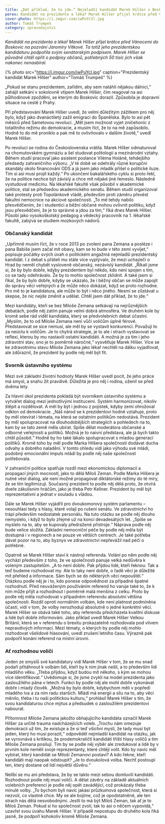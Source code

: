 ```yaml
---
title: „Dát příklad, že to jde.“ Nejmladší kandidát Marek Hilšer v Boskovicích
perex: Kandidát na prezidenta a lékař Marek Hilšer přijel krátce před Vánocemi do Boskovic na pozvání Jaromíry Vítkové.
cover-photo: https://i.imgur.com/iwPuYcIl.jpg
author: Tomáš Trumpeš
category: zpravodajství
---
```


*Kandidát na prezidenta a lékař Marek Hilšer přijel krátce před Vánocemi do Boskovic na pozvání Jaromíry Vítkové. Ta totiž jeho prezidentskou kandidaturu podpořila svým senátorským podpisem. Marek Hilšer se původně chtěl opřít o podpisy občanů, potřebných 50 tisíc jich však nakonec nenasbíral.*

{% photo src="https://i.imgur.com/iwPuYcI.jpg" caption="Prezidentský kandidát Marek Hilšer" author="Tomáš Trumpeš" %}

„Pokud se stanu prezidentem, zařídím, aby sem natáhli nějakou dálnici,“ zahájil setkání v sokolovně vtipem Marek Hilšer, čím reagoval na asi půlhodinové zpoždění, se kterým do Boskovic dorazil. Způsobila je dopravní situace na cestě z Prahy.

Při představování Marek Hilšer uvedl, že velmi důležitým zážitkem pro něj bylo, když jako dvanáctiletý zažil emigraci do Španělska. Bylo to asi pět měsíců před Sametovou revolucí. „Měl jsem možnost vyjet zničehonic z totalitního režimu do demokracie, a musím říct, že to na mě zapůsobilo. Hodně to do mě proniklo a pak mě to ovlivňovalo v dalším životě,“ uvedl Marek Hilšer.

Po revoluci se rodina do Československa vrátila. Marek Hilšer odmaturoval na chomutovském gymnáziu a šel studovat politologii a mezinárodní vztahy. Během studií pracoval jako asistent poslance Viléma Holáně, tehdejšího předsedy zahraničního výboru. „V té době se odehrály různé korupční skandály okolo financování ODS a já jsem jako mladík přišel o politické iluze. Tím si asi musí projít každý.“ Po ukončení bakalářského cyklu si proto řekl, že na politice nechce být závislý a chce mít nějaké jiné řemeslo. Následně vystudoval medicínu. Na lékařské fakultě však působil v akademické politice, stal se předsedou akademického senátu. Během studií organizoval také protesty proti Topolánkově vládě, především proti záměru převést fakultní nemocnice na akciové společnosti. „To mě tehdy nabilo přesvědčením, že i studentíci a běžní občané mohou ovlivnit politiku, když jsou přesvědčeni, že je to správné a jdou za tím,“ říká dnes Marek Hilšer. Působí jako vysokoškolský pedagog a vědecký pracovník na 1. lékařské fakultě, zabývá se studiem mozkových nádorů.

### Občanský kandidát

„Upřímně musím říct, že v roce 2013 po zvolení pana Zemana a posléze i pana Babiše jsem začal mít obavy, kam se to bude v této zemi vyvíjet,“ popisuje počátky svých úvah o politickém angažmá nejmladší prezidentský kandidát. I z debat s přáteli mu stále více vyplývalo, že mezi uchazeči o Hrad by neměl chybět vysloveně občanský, nezávislý kandidát. „Říkali jsme si, že by bylo dobře, kdyby prezidentem byl někdo, kdo není spojen s tím, co se tady odehrávalo. Že by to mohlo společnost zklidnit. A také jsem si říkal, že by bylo dobře, kdyby se ukázalo, že i běžný občan se může zapojit do správy věcí veřejných a že může něco dokázat, když se proto rozhodne. Pro mě to je kandidatura, ale může to být i něco jiného. Nesmí se zůstávat u skepse, že nic nejde změnit a udělat. Chtěl jsem dát příklad, že to jde.“

Mezi kandidáty, kteří se bez Miloše Zemana setkávají na nejrůznějších debatách, podle něj zatím panuje velmi dobrá atmosféra. Ve druhém kole by kromě sebe rád viděl kandidáta, který se předvolebních debat účastní. „Myslím, že to od Miloše Zemana není vůči voličům úplně férové. Představovat se sice nemusí, ale měl by se vystavit konkurenci. Považuji to za neúctu k voličům. Je to chytrá strategie, je to ale i strach vystavovat se reflexi, kterou by mu nastavili ostatní kandidáti. A možná je za tím i jeho zdravotní stav, ono je to poměrně náročné,“ vysvětluje Marek Hilšer. Více se ke zdravotnímu stavu Miloše Zemana jako lékař nechtěl na dálku vyjadřovat, ale zdůraznil, že prezident by podle něj měl být fit.

### Svorník ústavního systému

Mezi své základní životní hodnoty Marek Hilšer uvedl pocit, že jeho práce má smysl, a snahu žít pravdivě. Důležitá je pro něj i rodina, oženil se před dvěma lety. 

Za hlavní úkol prezidenta pokládá být svorníkem ústavního systému a vytvářet dialog mezi jednotlivými institucemi. Systém harmonizovat, nikoliv štěpit a rozdělovat. A měl by být i jednou z pojistek, kdyby zemi ohrožoval odklon od demokracie. „Náš národ se k prezidentovi hodně vztahuje, proto by měl otevírat i témata, na která se ostatním politikům nedostává. Prezident by měl spolupracovat na dlouhodobějších strategiích a pohledech na to, kam by se tato země měla ubírat. Spíše dělat moderátora občanské a odborné veřejnosti a politiků. Možná je to naivní představa, ale já bych takto chtěl působit.“ Hodně by ho také lákalo spolupracovat s mladou generací politiků. Kromě toho by měl podle Marka Hilšera společnosti dodávat ducha odvahy a dobrého naladění. V tomto ohledu vidí jako výhodu své mládí, podobný emocionální impuls mládí by podle něj naše společnost potřebovala.

V zahraniční politice spatřuje rozdíl mezi ekonomickou diplomacií a propagací jiných mocností, jako to dělá Miloš Zeman. Podle Marka Hilšera je nutné vést dialog, ale není možné propagovat diktátorské režimy do té míry, že se tím legitimizují. Současný prezident to podle něj dělá proto, že otvírá dveře zákulisním hráčům, jako je třeba Petr Kellner. Prezident by měl být reprezentativní a jednat v souladu s vládou.

Dále se Marek Hilšer vyjádřil pro dvoukomorový systém parlamentu – nesouhlasí tedy s hlasy, které volají po rušení senátu. Ve zdravotnictví ho trápí především nedostatek personálu. Na tuto otázku se podle něj dlouho nemyslelo, i když to bylo zřejmé už na konci devadesátých let. „Spíše se myslelo na to, aby se kupovaly předražené přístroje.“ Náprava podle něj bude velice složitá. Základní nemocniční péče by podle něj měla být dostupná i v regionech a ne pouze ve větších centrech. Je také potřeba dávat pozor na to, aby byznys ve zdravotnictví nepřevážil nad péčí o potřebné.

Opatrně se Marek Hilšer staví k nástroji referenda. Volání po něm podle něj vychází především z toho, že ve společnosti panuje velká nedůvěra k voleným zastupitelům. „A to není dobře. Pak přijdou lidé, kteří řeknou: Tak a teď budeme rozhodovat my. Ale to taky není dobře, o řadě věcí je důležité mít přehled a informace. Sám bych se do některých věcí nepouštěl.“ Otázkou podle něj je i to, kdo ponese odpovědnost za případné špatné rozhodnutí. Před neuváženým používáním referend ho varuje také to, že k nim může přijít a rozhodnout i poměrně malá menšina z celku. Proto by podle něj měla rozhodovat v případném referendu absolutní většina společnosti. Rozdíl oproti normálním volbám, kde není platnost podmíněna účastí, vidí v tom, že volby nerozhodují absolutně o jedné konkrétní věci. Marek Hilšer se obává také toho, aby referendu předcházela kvalitní diskuse a lidé byli dobře informováni. Jako příklad uvedl Marek Hilšer Velkou Británii, která se v referendu o brexitu prokazatelně rozhodovala pod vlivem nepravdivých informací. Mezi tématy, o kterých by podle něj mohlo rozhodovat všelidové hlasování, uvedl zrušení letního času. Výrazně pak podpořil konání referend na místní úrovni.

### Ať rozhodnou voliči

Jeden ze smyslů své kandidatury vidí Marek Hilšer v tom, že se mu snad podaří přitáhnout k volbám lidi, kteří by k nim jinak nešli, a to především lidi mladšího věku. „Třeba přijdou, když budou mít někoho, s kým se mohou více identifikovat.“ Uvědomuje si, že jsme zvyklí na model prezidenta jako zasloužilého pána v letech. Funkci by podle něj ale mohl dobře vykonávat dobře i mladý člověk. „Možná by bylo dobře, kdybychom měli v popředí mladého lva a za ním radu starších. Mládí má energii a sílu na to, aby věci měnilo, třeba i tu naši politickou kulturu,“ prohlásil Marek Hilšer s tím, že svou kandidaturou chce mýtus a předsudek o zasloužilém prezidentovi nabourat.

Přítomnost Miloše Zemana jakožto obhajujícího kandidáta označil Marek Hilšer za určité trauma nadcházejících voleb. „Trochu nám omezuje demokracii už tím, že existuje a že si teď všichni myslí, že tady musí být jeden, který ho musí porazit,“ odpověděl nejmladší kandidát na otázku, jak se vyrovnává s kritikou, že prodemokratičtí kandidáti tříští hlasy voličů a tím Miloše Zemana posilují. Tím by se podle něj výběr ale zredukoval a lidé by v prvním kole neměli svoje reprezentanty, které chtějí volit. Kdo by navíc měl vybírat, který kandidát se Miloši Zemanovi postaví? A kdo řekne, kteří kandidáti mají naopak odstoupit? „Je to dvoukolová volba. Nechť postoupí ten, který dostane od lidí největší důvěru.“

Nelíbí se mu ani představa, že by se takto mezi sebou domluvili kandidáti. Rozhodnout podle něj musí voliči. A dělat závěry na základě aktuálních volebních preferencí je podle něj opět zavádějící, což prokázaly třeba minulé volby. „To bychom byli navíc jakási průzkumová společnost, která si nezvolí, co vlastně chce. My se ale bojíme, což je opodstatněné, ale ten strach nás dělá nesvobodnými. Jestli to má být Miloš Zeman, tak ať je to Miloš Zeman. Pokud si ho společnost zvolí, tak to asi o něčem vypovídá,“ uzavřel svou úvahu Marek Hilšer. V případě nepostupu do druhého kola říká jasně, že podpoří kohokoliv kromě Miloše Zemana.
